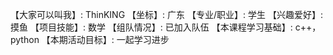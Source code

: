 【大家可以叫我】: ThinKING
【坐标】: 广东
【专业/职业】: 学生
【兴趣爱好】: 摸鱼
【项目技能】: 数学
【组队情况】: 已加入队伍
【本课程学习基础】: c++，python
【本期活动目标】: 一起学习进步